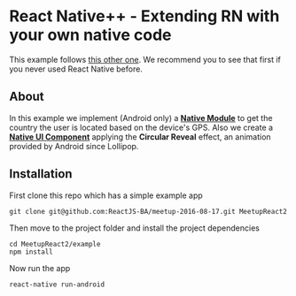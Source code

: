 # React Native++ - Extending RN with your own native code

This example follows [this other one](https://github.com/ReactJS-BA/meetup-2016-06-08/blob/master/example/README.en.md).
We recommend you to see that first if you never used React Native before.

## About
In this example we implement (Android only) a [**Native Module**](http://facebook.github.io/react-native/releases/0.31/docs/native-modules-android.html) to get the country the user is located based on the device's GPS.
Also we create a [**Native UI Component**](http://facebook.github.io/react-native/releases/0.31/docs/native-components-android.html) applying the **Circular Reveal** effect, an animation provided by Android since Lollipop.

## Installation
First clone this repo which has a simple example app
```
git clone git@github.com:ReactJS-BA/meetup-2016-08-17.git MeetupReact2
```

Then move to the project folder and install the project dependencies
```
cd MeetupReact2/example
npm install
```

Now run the app
```
react-native run-android
```
